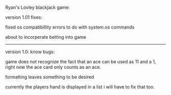 Ryan's Lovley blackjack game:

version 1.01
fixes:

fixed os compatibillity errors to do with system.os commands

about to incorperate betting into game

-------------------------------------------------------------------------------
version 1.0:
know bugs:

game does not recognize the fact that an ace can be used as 11 and a 1, right now the ace card
only counts as an ace.

formatting leaves something to be desired 

currently the players hand is displayed in a list i will have to fix that too.